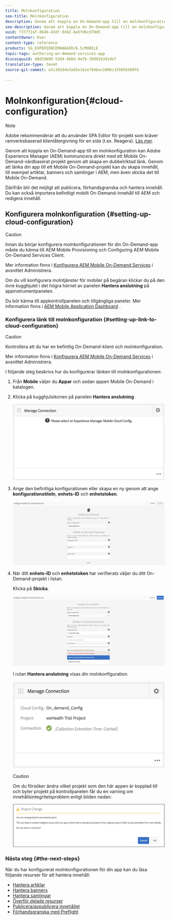```yaml
---
title: Molnkonfiguration
seo-title: Molnkonfiguration
description: Genom att koppla en On-Demand-app till en molnkonfiguration kan Adobe Experience Manager (AEM) kommunicera direkt med ett Mobile On-Demand-värdbaserat projekt genom att skapa en dubbelriktad länk. Följ den här sidan om du vill veta mer.
seo-description: Genom att koppla en On-Demand-app till en molnkonfiguration kan Adobe Experience Manager (AEM) kommunicera direkt med ett Mobile On-Demand-värdbaserat projekt genom att skapa en dubbelriktad länk. Följ den här sidan om du vill veta mer.
uuid: f377f2af-864b-43df-9d42-4a5fd6cd70d5
contentOwner: User
content-type: reference
products: SG_EXPERIENCEMANAGER/6.5/MOBILE
topic-tags: authoring-on-demand-services-app
discoiquuid: d0d29b99-53d4-4b0d-947b-39d91b381de7
translation-type: tm+mt
source-git-commit: a3c303d4e3a85e1b2e794bec2006c335056309fb

---
```



# Molnkonfiguration{#cloud-configuration}

>[!NOTE]
>
>Adobe rekommenderar att du använder SPA Editor för projekt som kräver ramverksbaserad klientåtergivning för en sida (t.ex. Reagera). [Läs mer](/help/sites-developing/spa-overview.md).

Genom att koppla en On-Demand-app till en molnkonfiguration kan Adobe Experience Manager (AEM) kommunicera direkt med ett Mobile On-Demand-värdbaserat projekt genom att skapa en dubbelriktad länk. Genom att länka din app till ett Mobile On-Demand-projekt kan du skapa innehåll, till exempel artiklar, banners och samlingar i AEM, men även skicka det till Mobile On-Demand.

Därifrån blir det möjligt att publicera, förhandsgranska och hantera innehåll. Du kan också importera befintligt mobilt On-Demand-innehåll till AEM och redigera innehåll.

## Konfigurera molnkonfiguration {#setting-up-cloud-configuration}

>[!CAUTION]
>
>Innan du börjar konfigurera molnkonfigurationen för din On-Demand-app måste du känna till AEM Mobile Provisioning och Configuring AEM Mobile On-Demand Services Client.
>
>Mer information finns i [Konfigurera AEM Mobile On-Demand Services](/help/mobile/aem-mobile-setup.md) i avsnittet Administrera.

Om du vill konfigurera molntjänster för mobiler på begäran klickar du på den övre kugghjulet i det högra hörnet av panelen **Hantera anslutning** på appinstrumentpanelen.

Du bör känna till appkontrollpanelen och tillgängliga paneler. Mer information finns i [AEM Mobile Application Dashboard](/help/mobile/mobile-apps-ondemand-application-dashboard.md) .

### Konfigurera länk till molnkonfiguration {#setting-up-link-to-cloud-configuration}

>[!CAUTION]
>
>Kontrollera att du har en befintlig On-Demand-klient och molnkonfiguration.
>
>Mer information finns i [Konfigurera AEM Mobile On-Demand Services](/help/mobile/aem-mobile-setup.md) i avsnittet Administrera.

I följande steg beskrivs hur du konfigurerar länken till molnkonfigurationen:

1. Från **Mobile** väljer du **Appar** och sedan appen Mobile On-Demand i katalogen.
1. Klicka på kugghjulsikonen på panelen **Hantera anslutning** .

   ![chlimage_1-65](assets/chlimage_1-65.png)

1. Ange den befintliga konfigurationen eller skapa en ny genom att ange **konfigurationstiteln**, **enhets-ID** och **enhetstoken**.

   ![chlimage_1-66](assets/chlimage_1-66.png)

1. När ditt **enhets-ID** och **enhetstoken** har verifierats väljer du ditt On-Demand-projekt i listan.

   Klicka på **Skicka**.

   ![chlimage_1-67](assets/chlimage_1-67.png)

   I rutan **Hantera anslutning** visas din molnkonfiguration.

   ![chlimage_1-68](assets/chlimage_1-68.png)

   >[!CAUTION]
   >
   >Om du försöker ändra vilket projekt som den här appen är kopplad till och byter projekt på kontrollpanelen får du en varning om innehållsintegritetsproblem enligt bilden nedan:

   ![chlimage_1-69](assets/chlimage_1-69.png)

### Nästa steg {#the-next-steps}

När du har konfigurerat molnkonfigurationen för din app kan du läsa följande resurser för att hantera innehåll:

* [Hantera artiklar](/help/mobile/mobile-on-demand-managing-articles.md)
* [Hantera banners](/help/mobile/mobile-on-demand-managing-banners.md)
* [Hantera samlingar](/help/mobile/mobile-on-demand-managing-collections.md)
* [Överför delade resurser](/help/mobile/mobile-on-demand-shared-resources.md)
* [Publicera/avpublicera innehållet](/help/mobile/mobile-on-demand-publishing-unpublishing.md)
* [Förhandsgranska med Preflight](/help/mobile/aem-mobile-manage-ondemand-services.md)
